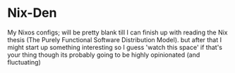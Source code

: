 # Nix-Den
My Nixos configs; will be pretty blank till I can finish up with reading the Nix thesis (The Purely Functional Software Distribution Model). but after that I might start up something interesting so I guess 'watch this space' if that's your thing though its probably going to be highly opinionated (and fluctuating)
